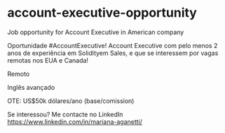 # account-executive-opportunity

Job opportunity for Account Executive in American company

Oportunidade #AccountExecutive!
Account Executive com pelo menos 2 anos de experiência em Solidityem Sales, e que se interessem por vagas remotas nos EUA e Canada!

Remoto

Inglês avançado

OTE: US$50k dólares/ano (base/comission)

Se interessou? Me contacte no LinkedIn https://www.linkedin.com/in/mariana-aganetti/
